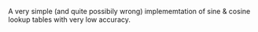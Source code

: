 A very simple (and quite possibily wrong) implememtation of sine & cosine lookup tables with very low accuracy.
